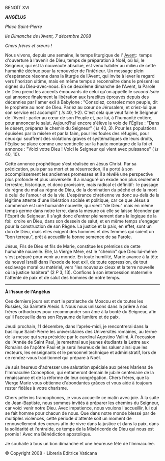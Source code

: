 BENOÎT XVI

***ANGÉLUS***

*Place Saint-Pierre*

*IIe Dimanche de l'Avent, 7 décembre 2008*

*Chers frères et sœurs !*

Nous vivons, depuis une semaine, le temps liturgique de l' [Avent](http://www.vatican.va/liturgical_year/advent/2008/avvento_2008_fr.html):  temps d'ouverture à l'avenir de Dieu, temps de préparation à Noël, où lui, le Seigneur, qui est la nouveauté absolue, est venu habiter au milieu de cette humanité déchue pour la renouveler de l'intérieur. Un message plein d'espérance résonne dans la liturgie de l'Avent, qui invite à lever le regard vers l'horizon ultime, mais en même temps à reconnaître dans le présent les signes du Dieu-avec-nous. En ce deuxième dimanche de l'Avent, la Parole de Dieu prend les accents émouvants de celui qu'on appelle le *second Isaïe* qui annonce finalement la libération aux Israélites éprouvés depuis des décennies par l'amer exil à Babylone : "Consolez, consolez mon peuple, dit le prophète au nom de Dieu. Parlez au cœur de Jérusalem, et criez-lui que son service est accompli" ( *Is* 40, 1-2). C'est cela que veut faire le Seigneur de l'Avent : parler au cœur de son Peuple et, par lui, à l'humanité entière, pour annoncer le salut. Aujourd'hui encore s'élève la voix de l'Église : "Dans le désert, préparez le chemin du Seigneur" ( *Is* 40, 3). Pour les populations épuisées par la misère et par la faim, pour les foules des réfugiés, pour ceux qui souffrent des violations graves et systématiques de leurs droits, l'Église se place comme une sentinelle sur la haute montagne de la foi et annonce : "Voici votre Dieu ! Voici le Seigneur qui vient avec puissance" ( *Is* 40, 10).

Cette annonce prophétique s'est réalisée en Jésus Christ. Par sa prédication, puis par sa mort et sa résurrection, il a porté à son accomplissement les anciennes promesses et il a révélé une perspective plus profonde et plus universelle. Il a inauguré un exode non plus seulement terrestre, historique, et donc provisoire, mais radical et définitif:  le passage du règne du mal au règne de Dieu, de la domination du péché et de la mort à celui de l'amour et de la vie. L'espérance chrétienne va donc au-delà de la légitime attente d'une libération sociale et politique, car ce que Jésus a commencé est une humanité nouvelle, qui vient "de Dieu" mais en même temps germe dans notre terre, dans la mesure où elle se laisse féconder par l'Esprit du Seigneur. Il s'agit donc d'entrer pleinement dans la logique de la foi:  croire en Dieu, dans son dessein de salut, et en même temps s'engager pour la construction de son Règne. La justice et la paix, en effet, sont un don de Dieu, mais elles exigent des hommes et des femmes qui soient un "bon terreau", prêt à accueillir la bonne semence de sa Parole.

Jésus, Fils de Dieu et fils de Marie, constitue les prémices de cette humanité nouvelle. Elle, la Vierge Mère, est le "chemin" que Dieu lui-même s'est préparé pour venir au monde. En toute humilité, Marie avance à la tête du nouvel Israël dans l'exode de tout exil, de toute oppression, de tout esclavage moral ou matériel, vers "les nouveaux cieux et la terre nouvelle où la justice habitera" (2 *P* 3, 13). Confions à son intercession maternelle l'attente de paix et de salut des hommes de notre temps.

* * *

**À l'issue de l'Angélus**

Ces derniers jours est mort le patriarche de Moscou et de toutes les Russies, Sa Sainteté Alexis II. Nous nous unissons dans la prière à nos frères orthodoxes pour recommander son âme à la bonté du Seigneur, afin qu'il l'accueille dans son Royaume de lumière et de paix.

Jeudi prochain, 11 décembre, dans l'après-midi, je rencontrerai dans la basilique Saint-Pierre les universitaires des Universités romaines, au terme de la messe qui sera présidée par le cardinal Agostino Vallini. À l'occasion de l'Année de Saint Paul, je remettrai aux jeunes étudiants la Lettre aux Romains de l'apôtre Paul et je serai heureux de les saluer ainsi que les recteurs, les enseignants et le personnel technique et administratif, lors de ce rendez-vous traditionnel qui prépare à Noël.

Je suis heureux d'adresser une salutation spéciale aux pères Mariens de l'Immaculée Conception, qui entameront demain le jubilé centenaire de la renaissance et de la réforme de leur congrégation. Chers frères, que la Vierge Marie vous obtienne d'abondantes grâces et vous aide à toujours rester fidèles à votre charisme.

Chers pèlerins francophones, je vous accueille ce matin avec joie. À la suite de Jean-Baptiste, nous sommes invités à préparer les chemins du Seigneur, car voici venir notre Dieu. Avec impatience, nous voulons l'accueillir, lui qui se fait homme pour chacun de nous. Que dans notre monde blessé par de multiples violences, cette période d'attente soit un moment de renouvellement des cœurs afin de vivre dans la justice et dans la paix, dans la solidarité et l'entraide, ce temps de la Miséricorde de Dieu qui nous est promis ! Avec ma Bénédiction apostolique.

Je souhaite à tous un bon dimanche et une heureuse fête de l'Immaculée.

© Copyright 2008 - Libreria Editrice Vaticana
